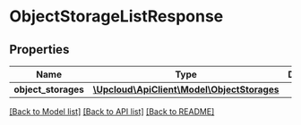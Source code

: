 # ObjectStorageListResponse

## Properties
Name | Type | Description | Notes
------------ | ------------- | ------------- | -------------
**object_storages** | [**\Upcloud\ApiClient\Model\ObjectStorages**](ObjectStorages.md) |  | [optional] 

[[Back to Model list]](../../README.md#documentation-of-the-models) [[Back to API list]](../../README.md#documentation) [[Back to README]](../../README.md)
